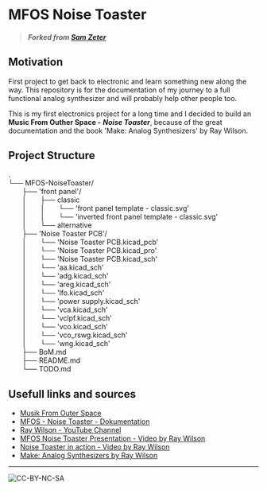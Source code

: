 # MFOS Noise Toaster


> ##### Forked from *[Sam Zeter](https://github.com/samzeter/noise-toaster)*

## Motivation

First project to get back to electronic and learn something new along the way.
This repository is for the documentation of my journey to a full functional analog synthesizer and will probably help other people too.

This is my first electronics project for a long time and I decided to build an __Music From Outher Space -__ __*Noise Toaster*__,  because of the great documentation and the book 'Make: Analog Synthesizers' by Ray Wilson.

## Project Structure
.  
└── MFOS-NoiseToaster/  
&ensp;&ensp;&ensp;&ensp;├── 'front panel'/  
&ensp;&ensp;&ensp;&ensp;│&ensp;&ensp;&ensp;&ensp;├── classic  
&ensp;&ensp;&ensp;&ensp;│&ensp;&ensp;&ensp;&ensp;│&ensp;&ensp;&ensp;&ensp;└── 'front panel template - classic.svg'  
&ensp;&ensp;&ensp;&ensp;│&ensp;&ensp;&ensp;&ensp;│&ensp;&ensp;&ensp;&ensp;└── 'inverted front panel template - classic.svg'  
&ensp;&ensp;&ensp;&ensp;│&ensp;&ensp;&ensp;&ensp;└── alternative  
&ensp;&ensp;&ensp;&ensp;├── 'Noise Toaster PCB'/  
&ensp;&ensp;&ensp;&ensp;│&ensp;&ensp;&ensp;&ensp;└── 'Noise Toaster PCB.kicad_pcb'  
&ensp;&ensp;&ensp;&ensp;│&ensp;&ensp;&ensp;&ensp;└── 'Noise Toaster PCB.kicad_pro'  
&ensp;&ensp;&ensp;&ensp;│&ensp;&ensp;&ensp;&ensp;└── 'Noise Toaster PCB.kicad_sch'  
&ensp;&ensp;&ensp;&ensp;│&ensp;&ensp;&ensp;&ensp;└── 'aa.kicad_sch'  
&ensp;&ensp;&ensp;&ensp;│&ensp;&ensp;&ensp;&ensp;└── 'adg.kicad_sch'  
&ensp;&ensp;&ensp;&ensp;│&ensp;&ensp;&ensp;&ensp;└── 'areg.kicad_sch'  
&ensp;&ensp;&ensp;&ensp;│&ensp;&ensp;&ensp;&ensp;└── 'lfo.kicad_sch'  
&ensp;&ensp;&ensp;&ensp;│&ensp;&ensp;&ensp;&ensp;└── 'power supply.kicad_sch'  
&ensp;&ensp;&ensp;&ensp;│&ensp;&ensp;&ensp;&ensp;└── 'vca.kicad_sch'  
&ensp;&ensp;&ensp;&ensp;│&ensp;&ensp;&ensp;&ensp;└── 'vclpf.kicad_sch'  
&ensp;&ensp;&ensp;&ensp;│&ensp;&ensp;&ensp;&ensp;└── 'vco.kicad_sch'  
&ensp;&ensp;&ensp;&ensp;│&ensp;&ensp;&ensp;&ensp;└── 'vco_rswg.kicad_sch'  
&ensp;&ensp;&ensp;&ensp;│&ensp;&ensp;&ensp;&ensp;└── 'wng.kicad_sch'  
&ensp;&ensp;&ensp;&ensp;├── BoM.md  
&ensp;&ensp;&ensp;&ensp;├── README.md  
&ensp;&ensp;&ensp;&ensp;└── TODO.md  

## Usefull links and sources

* [Musik From Outer Space](http://musicfromouterspace.com/)
* [MFOS - Noise Toaster - Dokumentation](http://musicfromouterspace.com/index.php?MAINTAB=SYNTHDIY&PROJARG=NOISETOASTER/NOISETOASTER.php&VPW=1493&VPH=725)
* [Ray Wilson - YouTube Channel](https://www.youtube.com/@Musicfromouterspace)
* [MFOS Noise Toaster Presentation - Video by Ray Wilson](https://www.youtube.com/watch?v=smFKx6gfOd0)
* [Noise Toaster in action - Video by Ray Wilson](https://www.youtube.com/watch?v=qHlyuIe3wuU)
* [Make: Analog Synthesizers by Ray Wilson](https://learning.oreilly.com/library/view/make-analog-synthesizers/9781449356200/)

---
![CC-BY-NC-SA](https://i.creativecommons.org/l/by-nc-sa/4.0/88x31.png)




